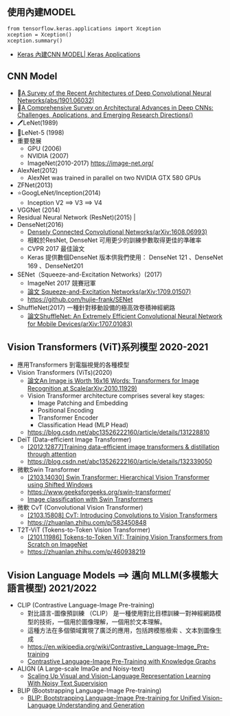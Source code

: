 ## 使用內建MODEL
```
from tensorflow.keras.applications import Xception
xception = Xception()
xception.summary()
```
- [Keras 內建CNN MODEL| Keras Applications](https://keras.io/api/applications/)
## CNN Model
- 📝[A Survey of the Recent Architectures of Deep Convolutional Neural Networks(abs/1901.06032)](https://arxiv.org/abs/1901.06032)
- 📝[A Comprehensive Survey on Architectural Advances in Deep CNNs: Challenges, Applications, and Emerging Research Directions()](https://arxiv.org/abs/2503.16546)
- 🖊️LeNet(1989)
- 📅LeNet-5 (1998)
- 重要發展
  - GPU (2006)
  - NVIDIA (2007)
  - ImageNet(2010-2017) https://image-net.org/
- AlexNet(2012)
  - AlexNet was trained in parallel on two NVIDIA GTX 580 GPUs 
- ZFNet(2013)
- ⭐GoogLeNet/Inception(2014)
  -  Inception V2 ==> V3 ==> V4 
- VGGNet (2014)
- Residual Neural Network (ResNet)(2015) |
- DenseNet(2016)
  - [Densely Connected Convolutional Networks(arXiv:1608.06993)](https://arxiv.org/abs/1608.06993)
  - 相較於ResNet, DenseNet 可用更少的訓練參數取得更佳的準確率
  - CVPR 2017 最佳論文
  - Keras 提供數個DenseNet 版本供我們使用： DenseNet 121 、DenseNet 169 、DenseNet201
- SENet（Squeeze-and-Excitation Networks）(2017)
  - ImageNet 2017 競賽冠軍
  - [論文 Squeeze-and-Excitation Networks(arXiv:1709.01507)](https://arxiv.org/abs/1709.01507)
  - https://github.com/hujie-frank/SENet
- ShuffleNet(2017) 一種針對移動設備的極高效卷積神經網路
  - [論文ShuffleNet: An Extremely Efficient Convolutional Neural Network for Mobile Devices(arXiv:1707.01083)](https://arxiv.org/abs/1707.01083) 

## Vision Transformers (ViT)系列模型 2020-2021
- 應用Transformers 到電腦視覺的各種模型
- Vision Transformers (ViTs)(2020)
  - [論文An Image is Worth 16x16 Words: Transformers for Image Recognition at Scale(arXiv:2010.11929)](https://arxiv.org/abs/2010.11929)
  - Vision Transformer architecture comprises several key stages:
    - Image Patching and Embedding
    - Positional Encoding
    - Transformer Encoder
    - Classification Head (MLP Head) 
  - https://blog.csdn.net/abc13526222160/article/details/131228810
- DeiT (Data-efficient Image Transformer)
  - [[2012.12877]Training data-efficient image transformers & distillation through attention](https://arxiv.org/abs/2012.12877)
  - https://blog.csdn.net/abc13526222160/article/details/132339050
- 微軟Swin Transformer
  - [[2103.14030] Swin Transformer: Hierarchical Vision Transformer using Shifted Windows ](https://arxiv.org/abs/2103.14030)
  - https://www.geeksforgeeks.org/swin-transformer/
  - [Image classification with Swin Transformers](https://keras.io/examples/vision/swin_transformers/)
- 微軟 CvT (Convolutional Vision Transformer)
  - [[2103.15808] CvT: Introducing Convolutions to Vision Transformers ](https://arxiv.org/abs/2103.15808)
  - https://zhuanlan.zhihu.com/p/583450848
- T2T-ViT (Tokens-to-Token Vision Transformer)
  - [[2101.11986] Tokens-to-Token ViT: Training Vision Transformers from Scratch on ImageNet](https://arxiv.org/abs/2101.11986)
  - https://zhuanlan.zhihu.com/p/460938219  

## Vision Language Models ==> 邁向 MLLM(多模態大語言模型) 2021/2022
- CLIP (Contrastive Language-Image Pre-training)
  - 對比語言-圖像預訓練 （CLIP） 是一種使用對比目標訓練一對神經網路模型的技術，一個用於圖像理解，一個用於文本理解。
  - 這種方法在多個領域實現了廣泛的應用，包括跨模態檢索 、文本到圖像生成
  - https://en.wikipedia.org/wiki/Contrastive_Language-Image_Pre-training
  - [Contrastive Language-Image Pre-Training with Knowledge Graphs](https://arxiv.org/abs/2210.08901) 
- ALIGN (A Large-scale ImaGe and Noisy-text)
  - [Scaling Up Visual and Vision-Language Representation Learning With Noisy Text Supervision](https://arxiv.org/abs/2102.05918) 
- BLIP (Bootstrapping Language-Image Pre-training)
  - [BLIP: Bootstrapping Language-Image Pre-training for Unified Vision-Language Understanding and Generation](https://arxiv.org/abs/2201.12086) 
